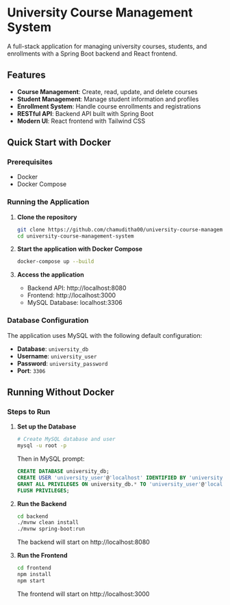 # University Course Management System

A full-stack application for managing university courses, students, and enrollments with a Spring Boot backend and React frontend.

## Features

- **Course Management**: Create, read, update, and delete courses
- **Student Management**: Manage student information and profiles
- **Enrollment System**: Handle course enrollments and registrations
- **RESTful API**: Backend API built with Spring Boot
- **Modern UI**: React frontend with Tailwind CSS

## Quick Start with Docker

### Prerequisites
- Docker
- Docker Compose

### Running the Application

1. **Clone the repository**
   ```bash
   git clone https://github.com/chamuditha00/university-course-management-system.git
   cd university-course-management-system
   ```

2. **Start the application with Docker Compose**
   ```bash
   docker-compose up --build
   ```

3. **Access the application**
   - Backend API: http://localhost:8080
   - Frontend: http://localhost:3000 
   - MySQL Database: localhost:3306

### Database Configuration

The application uses MySQL with the following default configuration:
- **Database**: `university_db`
- **Username**: `university_user`
- **Password**: `university_password`
- **Port**: `3306`

## Running Without Docker

### Steps to Run

1. **Set up the Database**
   ```bash
   # Create MySQL database and user
   mysql -u root -p
   ```
   Then in MySQL prompt:
   ```sql
   CREATE DATABASE university_db;
   CREATE USER 'university_user'@'localhost' IDENTIFIED BY 'university_password';
   GRANT ALL PRIVILEGES ON university_db.* TO 'university_user'@'localhost';
   FLUSH PRIVILEGES;
   ```

2. **Run the Backend**
   ```bash
   cd backend
   ./mvnw clean install
   ./mvnw spring-boot:run
   ```
   The backend will start on http://localhost:8080

3. **Run the Frontend**
   ```bash
   cd frontend
   npm install
   npm start
   ```
   The frontend will start on http://localhost:3000
